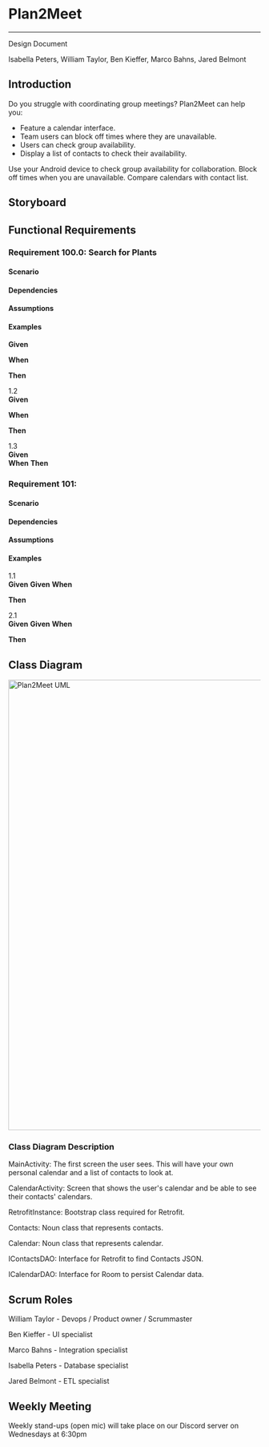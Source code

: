 # Plan2Meet
---

Design Document  

Isabella Peters, William Taylor, Ben Kieffer, Marco Bahns, Jared Belmont

## Introduction 

Do you struggle with coordinating group meetings? Plan2Meet can help you:  

-	Feature a calendar interface.
-	Team users can block off times where they are unavailable. 
-	Users can check group availability.  
-	Display a list of contacts to check their availability. 

Use your Android device to check group availability for collaboration.  Block off times when you are unavailable.  Compare calendars with contact list.  


## Storyboard


## Functional Requirements

### Requirement 100.0: Search for Plants

#### Scenario



#### Dependencies



#### Assumptions



#### Examples


**Given** 

**When** 

**Then** 


1.2  
**Given** 

**When**  

**Then** 


1.3  
**Given**  
**When** 
**Then** 


### Requirement 101: 

#### Scenario



#### Dependencies


#### Assumptions  


#### Examples  

1.1  
**Given** 
**Given** 
**When**  


**Then**   

2.1  
**Given** 
**Given** 
**When**   


**Then** 

## Class Diagram 
<img width="899" alt="Plan2Meet UML" src="https://user-images.githubusercontent.com/75335175/170771795-79826cec-5df5-48ac-8948-d8dffe7167a8.png">

### Class Diagram Description

MainActivity: The first screen the user sees.  This will have your own personal calendar and a list of contacts to look at. 

CalendarActivity: Screen that shows the user's calendar and be able to see their contacts' calendars.  

RetrofitInstance: Bootstrap class required for Retrofit. 

Contacts: Noun class that represents contacts. 

Calendar: Noun class that represents calendar. 

IContactsDAO: Interface for Retrofit to find Contacts JSON.

ICalendarDAO: Interface for Room to persist Calendar data. 


## Scrum Roles

William Taylor - Devops / Product owner / Scrummaster

Ben Kieffer - UI specialist

Marco Bahns - Integration specialist

Isabella Peters - Database specialist

Jared Belmont - ETL specialist

## Weekly Meeting

Weekly stand-ups (open mic) will take place on our Discord server on Wednesdays at 6:30pm

